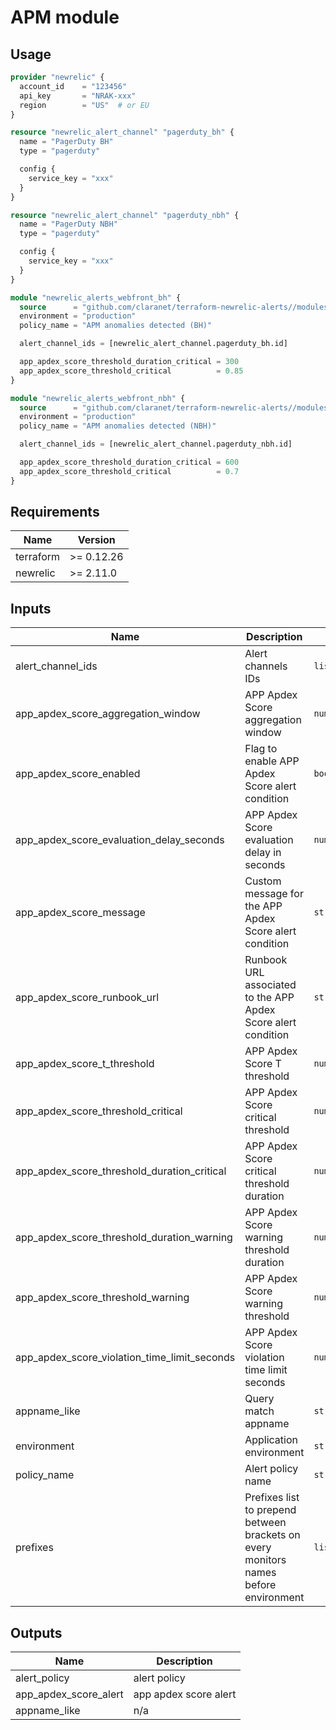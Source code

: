# APM module

## Usage

```terraform
provider "newrelic" {
  account_id    = "123456"
  api_key       = "NRAK-xxx"
  region        = "US"  # or EU
}

resource "newrelic_alert_channel" "pagerduty_bh" {
  name = "PagerDuty BH"
  type = "pagerduty"

  config {
    service_key = "xxx"
  }
}

resource "newrelic_alert_channel" "pagerduty_nbh" {
  name = "PagerDuty NBH"
  type = "pagerduty"

  config {
    service_key = "xxx"
  }
}

module "newrelic_alerts_webfront_bh" {
  source      = "github.com/claranet/terraform-newrelic-alerts//modules/apm"
  environment = "production"
  policy_name = "APM anomalies detected (BH)"

  alert_channel_ids = [newrelic_alert_channel.pagerduty_bh.id]

  app_apdex_score_threshold_duration_critical = 300
  app_apdex_score_threshold_critical          = 0.85
}

module "newrelic_alerts_webfront_nbh" {
  source      = "github.com/claranet/terraform-newrelic-alerts//modules/apm"
  environment = "production"
  policy_name = "APM anomalies detected (NBH)"

  alert_channel_ids = [newrelic_alert_channel.pagerduty_nbh.id]

  app_apdex_score_threshold_duration_critical = 600
  app_apdex_score_threshold_critical          = 0.7
}
```

## Requirements

| Name | Version |
|------|---------|
| terraform | >= 0.12.26 |
| newrelic | >= 2.11.0 |

## Inputs

| Name | Description | Type | Default | Required |
|------|-------------|------|---------|:--------:|
| alert\_channel\_ids | Alert channels IDs | `list(string)` | `[]` | no |
| app\_apdex\_score\_aggregation\_window | APP Apdex Score aggregation window | `number` | `60` | no |
| app\_apdex\_score\_enabled | Flag to enable APP Apdex Score alert condition | `bool` | `true` | no |
| app\_apdex\_score\_evaluation\_delay\_seconds | APP Apdex Score evaluation delay in seconds | `number` | `180` | no |
| app\_apdex\_score\_message | Custom message for the APP Apdex Score alert condition | `string` | `"Apdex is low"` | no |
| app\_apdex\_score\_runbook\_url | Runbook URL associated to the APP Apdex Score alert condition | `string` | `""` | no |
| app\_apdex\_score\_t\_threshold | APP Apdex Score T threshold | `number` | `0.5` | no |
| app\_apdex\_score\_threshold\_critical | APP Apdex Score critical threshold | `number` | `0.7` | no |
| app\_apdex\_score\_threshold\_duration\_critical | APP Apdex Score critical threshold duration | `number` | `300` | no |
| app\_apdex\_score\_threshold\_duration\_warning | APP Apdex Score warning threshold duration | `number` | `600` | no |
| app\_apdex\_score\_threshold\_warning | APP Apdex Score warning threshold | `number` | `0.85` | no |
| app\_apdex\_score\_violation\_time\_limit\_seconds | APP Apdex Score violation time limit seconds | `number` | `3600` | no |
| appname\_like | Query match appname | `string` | `""` | no |
| environment | Application environment | `string` | n/a | yes |
| policy\_name | Alert policy name | `string` | n/a | yes |
| prefixes | Prefixes list to prepend between brackets on every monitors names before environment | `list(string)` | `[]` | no |

## Outputs

| Name | Description |
|------|-------------|
| alert\_policy | alert policy |
| app\_apdex\_score\_alert | app apdex score alert |
| appname\_like | n/a |
